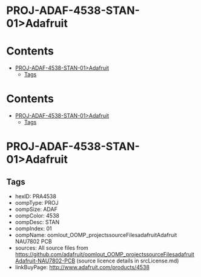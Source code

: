 
PROJ-ADAF-4538-STAN-01>Adafruit
===============================

Contents
========

* [PROJ-ADAF-4538-STAN-01>Adafruit](#proj-adaf-4538-stan-01adafruit)
	* [Tags](#tags)

Contents
========

* [PROJ-ADAF-4538-STAN-01>Adafruit](#proj-adaf-4538-stan-01adafruit)
	* [Tags](#tags)

# PROJ-ADAF-4538-STAN-01>Adafruit

## Tags

- hexID: PRA4538
- oompType: PROJ
- oompSize: ADAF
- oompColor: 4538
- oompDesc: STAN
- oompIndex: 01
- oompName: oomlout_OOMP_projectssourceFilesadafruitAdafruit NAU7802 PCB
- sources: All source files from https://github.com/adafruit/oomlout_OOMP_projectssourceFilesadafruitAdafruit-NAU7802-PCB (source licence details in srcLicense.md)
- linkBuyPage: http://www.adafruit.com/products/4538
